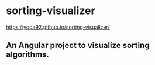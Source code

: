 # sorting-visualizer
https://yoda92.github.io/sorting-visualizer/
## An Angular project to visualize sorting algorithms. 
